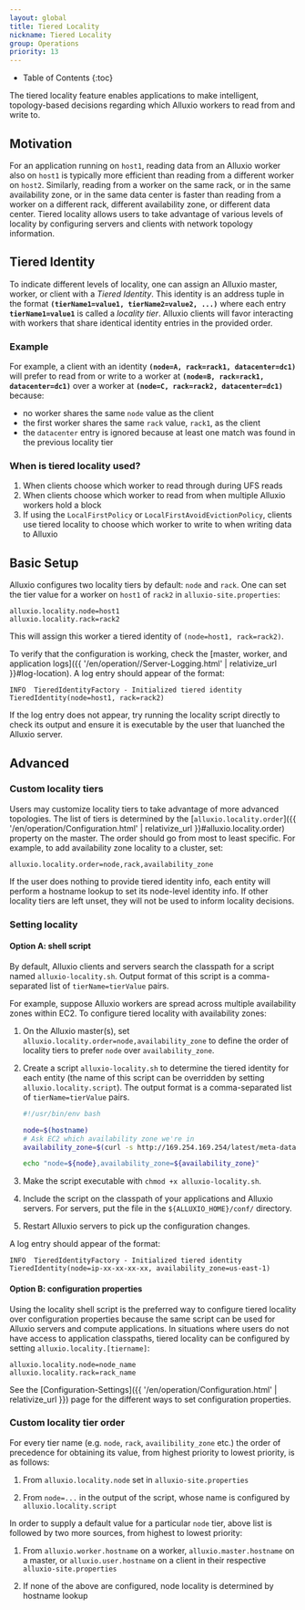 ```yaml
---
layout: global
title: Tiered Locality
nickname: Tiered Locality
group: Operations
priority: 13
---
```


* Table of Contents
{:toc}

The tiered locality feature enables applications to make intelligent, topology-based decisions
regarding which Alluxio workers to read from and write to.

## Motivation

For an application running on `host1`, reading data from an Alluxio worker also on `host1` is typically more
efficient than reading from a different worker on `host2`.
Similarly, reading from a worker on the same rack, or in the same availability zone,
or in the same data center is faster than reading
from a worker on a different rack, different availability zone, or different data center.
Tiered locality allows users to take advantage of various levels of locality by configuring
servers and clients with network topology information.

## Tiered Identity

To indicate different levels of locality, one can assign an Alluxio
master, worker, or client with a *Tiered Identity*.
This identity is an address tuple in the format **`(tierName1=value1, tierName2=value2, ...)`**
where each entry **`tierName1=value1`** is called a *locality tier*.
Alluxio clients will favor interacting with workers that share identical identity entries in the
provided order.

### Example

For example, a client with an identity **`(node=A, rack=rack1, datacenter=dc1)`** will prefer to
read from or write to a worker at **`(node=B, rack=rack1, datacenter=dc1)`** over a worker at
**`(node=C, rack=rack2, datacenter=dc1)`** because:
- no worker shares the same `node` value as the client
- the first worker shares the same `rack` value, `rack1`, as the client
- the `datacenter` entry is ignored because at least one match was found in the previous locality
tier

### When is tiered locality used?

1. When clients choose which worker to read through during UFS reads
1. When clients choose which worker to read from when multiple Alluxio workers hold a block
1. If using the `LocalFirstPolicy` or `LocalFirstAvoidEvictionPolicy`, clients use tiered locality
to choose which worker to write to when writing data to Alluxio

## Basic Setup

Alluxio configures two locality tiers by default: `node` and `rack`.
One can set the tier value for a worker on `host1` of `rack2` in `alluxio-site.properties`:

```
alluxio.locality.node=host1
alluxio.locality.rack=rack2
```

This will assign this worker a tiered identity of `(node=host1, rack=rack2)`.

To verify that the configuration is working, check the
[master, worker, and application logs]({{ '/en/operation//Server-Logging.html' | relativize_url }}#log-location).
A log entry should appear of the format:

```log
INFO  TieredIdentityFactory - Initialized tiered identity TieredIdentity(node=host1, rack=rack2)
```

If the log entry does not appear, try running the locality script directly to check its output and
ensure it is executable by the user that luanched the Alluxio server.

## Advanced

### Custom locality tiers

Users may customize locality tiers to take advantage of more advanced topologies.
The list of tiers is determined by the
[`alluxio.locality.order`]({{ '/en/operation/Configuration.html' | relativize_url }}#alluxio.locality.order) property on the master.
The order should go from most to least specific.
For example, to add availability zone locality to a cluster, set:

```
alluxio.locality.order=node,rack,availability_zone
```

If the user does nothing to provide tiered identity info,
each entity will perform a hostname lookup to set its node-level identity info.
If other locality tiers are left unset, they will not be used to inform locality decisions.

### Setting locality

#### Option A: shell script

By default, Alluxio clients and servers search the classpath for a script named `alluxio-locality.sh`.
Output format of this script is a comma-separated list of `tierName=tierValue` pairs.

For example, suppose Alluxio workers are spread across multiple availability zones within EC2.
To configure tiered locality with availability zones:

1. On the Alluxio master(s), set `alluxio.locality.order=node,availability_zone` to define the order
   of locality tiers to prefer `node` over `availability_zone`.

1. Create a script `alluxio-locality.sh` to determine the tiered identity for each entity
   (the name of this script can be overridden by setting `alluxio.locality.script`).
   The output format is a comma-separated list of `tierName=tierValue` pairs.
   ```bash
   #!/usr/bin/env bash

   node=$(hostname)
   # Ask EC2 which availability zone we're in
   availability_zone=$(curl -s http://169.254.169.254/latest/meta-data/placement/availability-zone)

   echo "node=${node},availability_zone=${availability_zone}"
   ```

1. Make the script executable with `chmod +x alluxio-locality.sh`.

1. Include the script on the classpath of your applications and Alluxio servers.
   For servers, put the file in the `${ALLUXIO_HOME}/conf/` directory.

1. Restart Alluxio servers to pick up the configuration changes.

A log entry should appear of the format:

```log
INFO  TieredIdentityFactory - Initialized tiered identity TieredIdentity(node=ip-xx-xx-xx-xx, availability_zone=us-east-1)
```

#### Option B: configuration properties

Using the locality shell script is the preferred way to configure tiered locality over configuration
properties because the same script can be used for Alluxio servers and compute applications.
In situations where users do not have access to application classpaths,
tiered locality can be configured by setting `alluxio.locality.[tiername]`:

```
alluxio.locality.node=node_name
alluxio.locality.rack=rack_name
```

See the [Configuration-Settings]({{ '/en/operation/Configuration.html' | relativize_url }})
page for the different ways to set configuration properties.

### Custom locality tier order

For every tier name (e.g. `node`, `rack`, `availibility_zone` etc.) the order of precedence for
obtaining its value, from highest priority to lowest priority, is as follows:

1. From `alluxio.locality.node` set in `alluxio-site.properties`

1. From `node=...` in the output of the script, whose name is configured by
`alluxio.locality.script`

In order to supply a default value for a particular `node` tier, above list is followed by two more
sources, from highest to lowest priority:

1. From `alluxio.worker.hostname` on a worker, `alluxio.master.hostname` on a master, or
`alluxio.user.hostname` on a client in their respective `alluxio-site.properties`

1. If none of the above are configured, node locality is determined by hostname lookup
